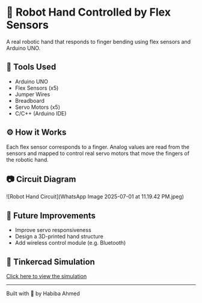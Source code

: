 # 🤖 Robot Hand Controlled by Flex Sensors

A real robotic hand that responds to finger bending using flex sensors and Arduino UNO.

## 🧰 Tools Used
- Arduino UNO
- Flex Sensors (x5)
- Jumper Wires
- Breadboard
- Servo Motors (x5)
- C/C++ (Arduino IDE)

## ⚙️ How it Works
Each flex sensor corresponds to a finger. Analog values are read from the sensors and mapped to control real servo motors that move the fingers of the robotic hand.

## 📷 Circuit Diagram
![Robot Hand Circuit](WhatsApp Image 2025-07-01 at 11.19.42 PM.jpeg)

## 🚀 Future Improvements
- Improve servo responsiveness
- Design a 3D-printed hand structure
- Add wireless control module (e.g. Bluetooth)

## 🔗 Tinkercad Simulation

[Click here to view the simulation](https://www.tinkercad.com/things/bGdpcwAmCNJ-fabulous-kup)


---
Built with 💛 by Habiba Ahmed

